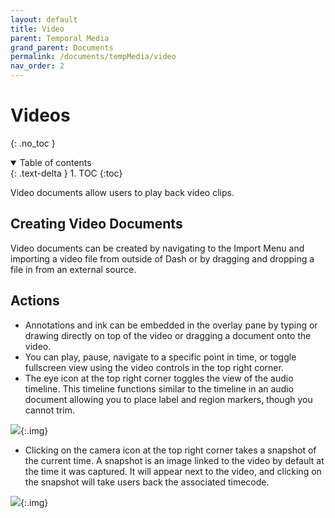 ```yaml
---
layout: default
title: Video
parent: Temporal Media
grand_parent: Documents
permalink: /documents/tempMedia/video
nav_order: 2
---
```



# Videos
{: .no_toc }

<details open markdown="block">
  <summary>
    Table of contents
  </summary>
  {: .text-delta }
1. TOC
{:toc}
</details>

Video documents allow users to play back video clips.

## Creating Video Documents
Video documents can be created by  navigating to the Import Menu and importing a video file from outside of Dash or by dragging and dropping a file in from an external source.

## Actions
- Annotations and ink can be embedded in the overlay pane by typing or drawing directly on top of the video or dragging a document onto the video.
- You can play, pause, navigate to a specific point in time, or toggle fullscreen view using the video controls in the top right corner.
- The eye icon at the top right corner toggles the view of the audio timeline. This timeline functions similar to the timeline in an audio document allowing you to place label and region markers, though you cannot trim.

![](../assets/gifs/video/timelineview.gif){:.img}

- Clicking on the camera icon at the top right corner takes a snapshot of the current time. A snapshot is an image linked to the video by default at the time it was captured. It will appear next to the video, and clicking on the snapshot will take users back the associated timecode.

![](../assets/gifs/video/snapshot.gif){:.img}